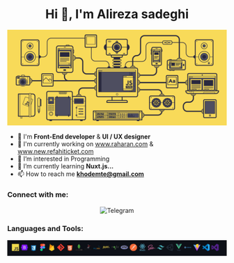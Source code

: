 <h1 align="center">Hi 👋, I'm Alireza sadeghi</h1>


![Gif](./javascript.gif)
- 🦾 I'm **Front-End developer** & **UI / UX designer**
- 🚩 I'm currently working on www.raharan.com & www.new.refahiticket.com
- 👀 I’m interested in Programming
- 🌱 I’m currently learning **Nuxt.js...**
- 📫 How to reach me **khodemte@gmail.com**

<h3 align="left">Connect with me:</h3>
<p align="left">


<span style="display: flex; align-items: center; justify-content:center; gap: 10px;">
  
  <a href="https://t.me/alirezabio" target="_blank" rel="noopener noreferrer" style="text-decoration: none !important;">
    <img src="https://upload.wikimedia.org/wikipedia/commons/8/82/Telegram_logo.svg" alt="Telegram" height="30" width="30" style="vertical-align: middle;" />
  </a>
</span>

<h3 align="left">Languages and Tools:</h3>

![Tech Stack](./Capture.JPG)







